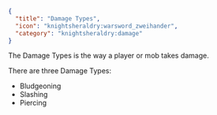 ```json
{
  "title": "Damage Types",
  "icon": "knightsheraldry:warsword_zweihander",
  "category": "knightsheraldry:damage"
}
```

The Damage Types is the way a player or mob takes damage.


There are three Damage Types:

- Bludgeoning
- Slashing
- Piercing